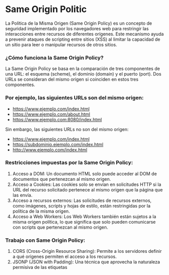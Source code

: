 # Same Origin Politic
La Política de la Misma Origen (Same Origin Policy) es un concepto de seguridad implementado por los navegadores web para restringir las interacciones entre recursos de diferentes orígenes. Este mecanismo ayuda a prevenir ataques de scripting entre sitios (XSS) al limitar la capacidad de un sitio para leer o manipular recursos de otros sitios.

### ¿Cómo funciona la Same Origin Policy?

La Same Origin Policy se basa en la comparación de tres componentes de una URL: el esquema (scheme), el dominio (domain) y el puerto (port). Dos URLs se consideran del mismo origen si coinciden en estos tres componentes.

### Por ejemplo, las siguientes URLs son del mismo origen:

- https://www.ejemplo.com/index.html
- https://www.ejemplo.com/about.html
- https://www.ejemplo.com:8080/index.html

Sin embargo, las siguientes URLs no son del mismo origen:

- https://www.ejemplo.com/index.html
- https://subdominio.ejemplo.com/index.html
- http://www.ejemplo.com/index.html

### Restricciones impuestas por la Same Origin Policy:

1. Acceso a DOM: Un documento HTML solo puede acceder al DOM de documentos que pertenezcan al mismo origen.
2. Acceso a Cookies: Las cookies solo se envían en solicitudes HTTP si la URL del recurso solicitado pertenece al mismo origen que la página que las envía.
3. Acceso a recursos externos: Las solicitudes de recursos externos, como imágenes, scripts y hojas de estilo, están restringidas por la política de la misma origen.
3. Acceso a Web Workers: Los Web Workers también están sujetos a la misma origen política, lo que significa que solo pueden comunicarse con scripts que pertenezcan al mismo origen.

### Trabajo con Same Origin Policy:
1. CORS (Cross-Origin Resource Sharing): Permite a los servidores definir a qué orígenes permiten el acceso a los recursos.
2. JSONP (JSON with Padding): Una técnica que aprovecha la naturaleza permisiva de las etiquetas <script> para cargar recursos desde otros orígenes.

Entender y trabajar dentro de los límites de la Same Origin Policy es crucial para desarrollar aplicaciones web seguras y respetuosas con la privacidad del usuario. La política de misma origen es una capa fundamental de seguridad en la web moderna y debe tenerse en cuenta al diseñar y desarrollar aplicaciones web.